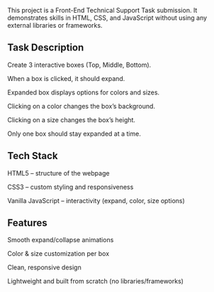 This project is a Front-End Technical Support Task submission. It demonstrates skills in HTML, CSS, and JavaScript without using any external libraries or frameworks.

## Task Description

Create 3 interactive boxes (Top, Middle, Bottom).

When a box is clicked, it should expand.

Expanded box displays options for colors and sizes.

Clicking on a color changes the box’s background.

Clicking on a size changes the box’s height.

Only one box should stay expanded at a time.


## Tech Stack

HTML5 – structure of the webpage

CSS3 – custom styling and responsiveness

Vanilla JavaScript – interactivity (expand, color, size options)

## Features

Smooth expand/collapse animations

Color & size customization per box

Clean, responsive design

Lightweight and built from scratch (no libraries/frameworks)